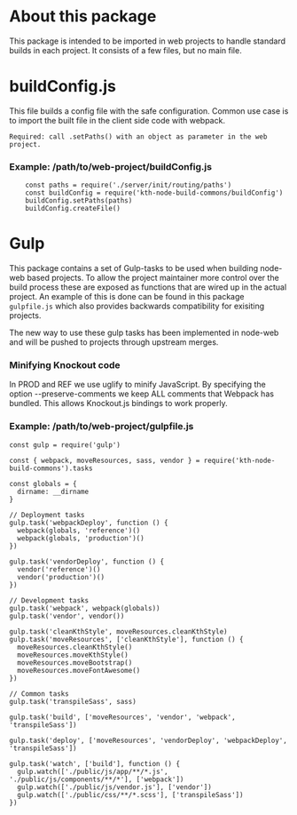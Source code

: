 # About this package
This package is intended to be imported in web projects to handle standard builds in each project. It consists of a few files, but no main file.

# buildConfig.js
This file builds a config file with the safe configuration.
Common use case is to import the built file in the client side code with webpack.

`Required: call .setPaths() with an object as parameter in the web project.`

### Example: /path/to/web-project/buildConfig.js
```
	const paths = require('./server/init/routing/paths')
	const buildConfig = require('kth-node-build-commons/buildConfig')
	buildConfig.setPaths(paths)
	buildConfig.createFile()
```


# Gulp
This package contains a set of Gulp-tasks to be used when building node-web based projects. To allow the project maintainer more control over the build process these are exposed as functions that are wired up in the actual project. An example of this is done can be found in this package `gulpfile.js` which also provides backwards compatibility for exisiting projects.

The new way to use these gulp tasks has been implemented in node-web and will be pushed to projects through upstream merges.

### Minifying Knockout code
In PROD and REF we use uglify to minify JavaScript. By specifying the option --preserve-comments we keep ALL comments that
Webpack has bundled. This allows Knockout.js bindings to work properly.

### Example: /path/to/web-project/gulpfile.js

```
const gulp = require('gulp')

const { webpack, moveResources, sass, vendor } = require('kth-node-build-commons').tasks

const globals = {
  dirname: __dirname
}

// Deployment tasks
gulp.task('webpackDeploy', function () {
  webpack(globals, 'reference')()
  webpack(globals, 'production')()
})

gulp.task('vendorDeploy', function () {
  vendor('reference')()
  vendor('production')()
})

// Development tasks
gulp.task('webpack', webpack(globals))
gulp.task('vendor', vendor())

gulp.task('cleanKthStyle', moveResources.cleanKthStyle)
gulp.task('moveResources', ['cleanKthStyle'], function () {
  moveResources.cleanKthStyle()
  moveResources.moveKthStyle()
  moveResources.moveBootstrap()
  moveResources.moveFontAwesome()
})

// Common tasks
gulp.task('transpileSass', sass)

gulp.task('build', ['moveResources', 'vendor', 'webpack', 'transpileSass'])

gulp.task('deploy', ['moveResources', 'vendorDeploy', 'webpackDeploy', 'transpileSass'])

gulp.task('watch', ['build'], function () {
  gulp.watch(['./public/js/app/**/*.js', './public/js/components/**/*'], ['webpack'])
  gulp.watch(['./public/js/vendor.js'], ['vendor'])
  gulp.watch(['./public/css/**/*.scss'], ['transpileSass'])
})
```
